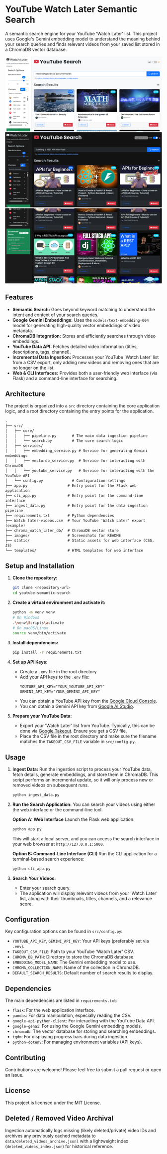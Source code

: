 # YouTube Watch Later Semantic Search

A semantic search engine for your YouTube 'Watch Later' list. This project uses Google's Gemini embedding model to understand the meaning behind your search queries and finds relevant videos from your saved list stored in a ChromaDB vector database.

![Search Interface](images/image-0.png?)
![Search Results](images/image-1.png?)
![Video Details](images/image-2.png?)

## Features

-   **Semantic Search:** Goes beyond keyword matching to understand the intent and context of your search queries.
-   **Google Gemini Embeddings:** Uses the `models/text-embedding-004` model for generating high-quality vector embeddings of video metadata.
-   **ChromaDB Integration:** Stores and efficiently searches through video embeddings.
-   **YouTube Data API:** Fetches detailed video information (titles, descriptions, tags, channel).
-   **Incremental Data Ingestion:** Processes your YouTube 'Watch Later' list from a CSV export, only adding new videos and removing ones that are no longer on the list.
-   **Web & CLI Interfaces:** Provides both a user-friendly web interface (via Flask) and a command-line interface for searching.

## Architecture

The project is organized into a `src` directory containing the core application logic, and a root directory containing the entry points for the application.

```
.
├── src/
│   ├── core/
│   │   ├── pipeline.py       # The main data ingestion pipeline
│   │   └── search.py         # The core search logic
│   ├── services/
│   │   ├── embedding_service.py # Service for generating Gemini embeddings
│   │   ├── vectordb_service.py  # Service for interacting with ChromaDB
│   │   └── youtube_service.py   # Service for interacting with the YouTube API
│   └── config.py             # Configuration settings
├── app.py                  # Entry point for the Flask web application
├── cli_app.py              # Entry point for the command-line interface
├── ingest_data.py          # Entry point for the data ingestion pipeline
├── requirements.txt        # Python dependencies
├── Watch later-videos.csv  # Your YouTube 'Watch Later' export (example)
├── chroma_watch_later_db/  # ChromaDB vector store
├── images/                 # Screenshots for README
├── static/                 # Static assets for web interface (CSS, JS)
└── templates/              # HTML templates for web interface
```

## Setup and Installation

1.  **Clone the repository:**

    ```bash
    git clone <repository-url>
    cd youtube-semantic-search
    ```

2.  **Create a virtual environment and activate it:**

    ```bash
    python -m venv venv
    # On Windows
    .\venv\Scripts\activate
    # On macOS/Linux
    source venv/bin/activate
    ```

3.  **Install dependencies:**

    ```bash
    pip install -r requirements.txt
    ```

4.  **Set up API Keys:**

    -   Create a `.env` file in the root directory.
    -   Add your API keys to the `.env` file:
        ```env
        YOUTUBE_API_KEY="YOUR_YOUTUBE_API_KEY"
        GEMINI_API_KEY="YOUR_GEMINI_API_KEY"
        ```
    -   You can obtain a YouTube API key from the [Google Cloud Console](https://console.cloud.google.com/).
    -   You can obtain a Gemini API key from [Google AI Studio](https://aistudio.google.com/app/apikey).

5.  **Prepare your YouTube Data:**
    -   Export your 'Watch Later' list from YouTube. Typically, this can be done via [Google Takeout](https://takeout.google.com/). Ensure you get a CSV file.
    -   Place the CSV file in the root directory and make sure the filename matches the `TAKEOUT_CSV_FILE` variable in `src/config.py`.

## Usage

1.  **Ingest Data:**
    Run the ingestion script to process your YouTube data, fetch details, generate embeddings, and store them in ChromaDB. This script performs an incremental update, so it will only process new or removed videos on subsequent runs.

    ```bash
    python ingest_data.py
    ```

2.  **Run the Search Application:**
    You can search your videos using either the web interface or the command-line tool.

    **Option A: Web Interface**
    Launch the Flask web application:

    ```bash
    python app.py
    ```
    This will start a local server, and you can access the search interface in your web browser at `http://127.0.0.1:5000`.

    **Option B: Command-Line Interface (CLI)**
    Run the CLI application for a terminal-based search experience:
    ```bash
    python cli_app.py
    ```

3.  **Search Your Videos:**
    -   Enter your search query.
    -   The application will display relevant videos from your 'Watch Later' list, along with their thumbnails, titles, channels, and a relevance score.

## Configuration

Key configuration options can be found in `src/config.py`:

-   `YOUTUBE_API_KEY`, `GEMINI_API_KEY`: Your API keys (preferably set via `.env`).
-   `TAKEOUT_CSV_FILE`: Path to your YouTube 'Watch Later' CSV.
-   `CHROMA_DB_PATH`: Directory to store the ChromaDB database.
-   `EMBEDDING_MODEL_NAME`: The Gemini embedding model to use.
-   `CHROMA_COLLECTION_NAME`: Name of the collection in ChromaDB.
-   `DEFAULT_SEARCH_RESULTS`: Default number of search results to display.

## Dependencies

The main dependencies are listed in `requirements.txt`:

-   `flask`: For the web application interface.
-   `pandas`: For data manipulation, especially reading the CSV.
-   `google-api-python-client`: For interacting with the YouTube Data API.
-   `google-genai`: For using the Google Gemini embedding models.
-   `chromadb`: The vector database for storing and searching embeddings.
-   `tqdm`: For displaying progress bars during data ingestion.
-   `python-dotenv`: For managing environment variables (API keys).

## Contributing

Contributions are welcome! Please feel free to submit a pull request or open an issue.

## License

This project is licensed under the MIT License.

## Deleted / Removed Video Archival

Ingestion automatically logs missing (likely deleted/private) video IDs and archives any previously cached metadata to `data/deleted_videos_archive.jsonl` with a lightweight index (`deleted_videos_index.json`) for historical reference.
